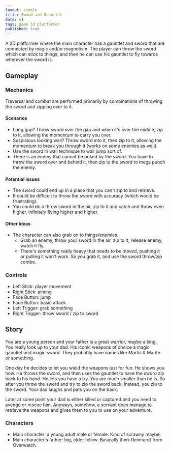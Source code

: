 ```yaml
---
layout: single
title: Sword and Gauntlet
date: {}
tags: game 2d platformer
published: true
---
```

A 2D platformer where the main character has a gauntlet and sword that are
connected by magic and/or magnetism. The player can throw the sword which can 
stick to things; and then he can use his gauntlet to fly towards wherever the
sword is.

## Gameplay
### Mechanics
Traversal and combat are performed primarily by combinations of throwing the 
sword and zipping over to it. 

#### Scenarios
- Long gap? Throw sword over the gap and when it's over the middle, zip to it, allowing the momentum to carry you over.
- Suspicious looking wall? Throw sword into it, then zip to it, allowing the momentum to break you through it (works on some enemies as well).
- Use the sword in wall technique to wall jump sort of.
- There is an enemy that cannot be poked by the sword. You have to throw the sword over and behind it, then zip to the sword to mega punch the enemy.

#### Potential Issues
- The sword could end up in a place that you can't zip to and retrieve.
- It could be difficult to throw the sword with accuracy (which would be frustrating).
- You could do a throw sword in the air, zip to it and catch and throw even higher, infinitely flying higher and higher.

#### Other Ideas
- The character can also grab on to things/enemies. 
  - Grab an enemy, throw your sword in the air, zip to it, release enemy, watch it fly.
  - There's something really heavy that needs to be moved, pushing it or pulling it won't work. So you grab it, and use the sword throw/zip combo.

### Controls
- Left Stick: player movement
- Right Stick: aiming
- Face Button: jump
- Face Button: basic attack
- Left Trigger: grab something
- Right Trigger: throw sword / zip to sword

## Story
You are a young person and your father is a great warrior, maybe a king. You 
really look up to your dad. His iconic weapons of choice a magic gauntlet and 
magic sword. They probably have names like Martis & Marite or something.

One day he decides to let you wield the weapons just for fun. He shows you how. 
He throws the sword, and then uses the gauntlet to have the sword zip back to his 
hand. He lets you have a try. You are much smaller than he is. So after you 
throw the sword and try to zip the sword back, instead, you zip to the sword.
Your dad laughs and pats you on the back.

Later at some point your dad is either killed or captured and you need to avenge
or rescue him. Anyways, somehow, a servant does manage to retrieve the weapons
and gives them to you to use on your adventure.

### Characters
- Main character: a young adult male or female. Kind of scrawny maybe.
- Main character's father: big, older fellow. Basically think Reinhardt from Overwatch.

